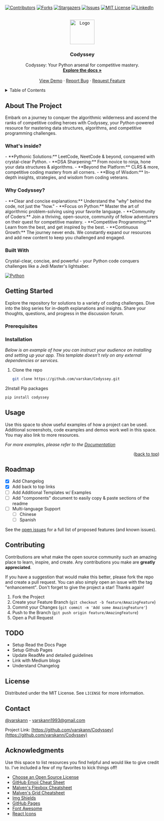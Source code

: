 <!-- PROJECT SHIELDS -->
[![Contributors][contributors-shield]][contributors-url]
[![Forks][forks-shield]][forks-url]
[![Stargazers][stars-shield]][stars-url]
[![Issues][issues-shield]][issues-url]
[![MIT License][license-shield]][license-url]
[![LinkedIn][linkedin-shield]][linkedin-url]



<!-- PROJECT LOGO -->
<br />
<div align="center">
  <a href="https://github.com/varskann/Codyssey">
    <img src="images/codyssey_logo.png" alt="Logo" width="80" height="80">
  </a>

  <h3 align="center">Codyssey</h3>

  <p align="center">
    Codyssey: Your Python arsenal for competitive mastery.
    <br />
    <a href="https://github.com/varskann/Codyssey"><strong>Explore the docs »</strong></a>
    <br />
    <br />
    <a href="https://github.com/varskann/Codyssey">View Demo</a>
    ·
    <a href="https://github.com/varskann/Codyssey/issues">Report Bug</a>
    ·
    <a href="https://github.com/varskann/Codyssey/issues">Request Feature</a>
  </p>
</div>


<!-- TABLE OF CONTENTS -->
<details>
  <summary>Table of Contents</summary>
  <ol>
    <li>
      <a href="#about-the-project">About The Project</a>
      <ul>
        <li><a href="#built-with">Built With</a></li>
      </ul>
    </li>
    <li>
      <a href="#getting-started">Getting Started</a>
      <ul>
        <li><a href="#prerequisites">Prerequisites</a></li>
        <li><a href="#installation">Installation</a></li>
      </ul>
    </li>
    <li><a href="#usage">Usage</a></li>
    <li><a href="#roadmap">Roadmap</a></li>
    <li><a href="#contributing">Contributing</a></li>
    <li><a href="#license">License</a></li>
    <li><a href="#contact">Contact</a></li>
    <li><a href="#acknowledgments">Acknowledgments</a></li>
  </ol>
</details>



<!-- ABOUT THE PROJECT -->
## About The Project

Embark on a journey to conquer the algorithmic wilderness and ascend the ranks of competitive coding heroes with Codyssey, your Python-powered resource for mastering data structures, algorithms, and competitive programming challenges.

<h3>What's inside?</h3>
 - **Pythonic Solutions:** LeetCode, NeetCode & beyond, conquered with crystal-clear Python.
 - **DSA Sharpening:** From novice to ninja, hone your data structures & algorithms. 
 - **Beyond the Platform:** CLRS & more, competitive coding mastery from all corners.
 - **Blog of Wisdom:** In-depth insights, strategies, and wisdom from coding veterans.

<h3>Why Codyssey?</h3>
 - **Clear and concise explanations:** Understand the "why" behind the code, not just the "how."
 - **Focus on Python:** Master the art of algorithmic problem-solving using your favorite language.
 - **Community of Coders:** Join a thriving, open-source, community of fellow adventurers on their quest for competitive mastery.
 - **Competitive Programming:** Learn from the best, and get inspired by the best.
 - **Continuous Growth:** The journey never ends. We constantly expand our resources and add new content to keep you challenged and engaged.


### Built With

Crystal-clear, concise, and powerful - your Python code conquers challenges like a Jedi Master's lightsaber.

[![Python][Python]][Python-url]


<!-- GETTING STARTED -->
## Getting Started

Explore the repository for solutions to a variety of coding challenges.
Dive into the blog series for in-depth explanations and insights.
Share your thoughts, questions, and progress in the discussion forum.

### Prerequisites



### Installation

_Below is an example of how you can instruct your audience on installing and setting up your app. This template doesn't rely on any external dependencies or services._

1. Clone the repo
   ```sh
   git clone https://github.com/varskan/Codyssey.git
   ```
2Install Pip packages
   ```sh
   pip install codyssey
   ```


<!-- USAGE EXAMPLES -->
## Usage

Use this space to show useful examples of how a project can be used. Additional screenshots, code examples and demos work well in this space. You may also link to more resources.

_For more examples, please refer to the [Documentation](https://example.com)_

<p align="right">(<a href="#readme-top">back to top</a>)</p>



<!-- ROADMAP -->
## Roadmap

- [x] Add Changelog
- [x] Add back to top links
- [ ] Add Additional Templates w/ Examples
- [ ] Add "components" document to easily copy & paste sections of the readme
- [ ] Multi-language Support
    - [ ] Chinese
    - [ ] Spanish

See the [open issues](https://github.com/varskann/Codyssey/issues) for a full list of proposed features (and known issues).



<!-- CONTRIBUTING -->
## Contributing

Contributions are what make the open source community such an amazing place to learn, inspire, and create. Any contributions you make are **greatly appreciated**.

If you have a suggestion that would make this better, please fork the repo and create a pull request. You can also simply open an issue with the tag "enhancement".
Don't forget to give the project a star! Thanks again!

1. Fork the Project
2. Create your Feature Branch (`git checkout -b feature/AmazingFeature`)
3. Commit your Changes (`git commit -m 'Add some AmazingFeature'`)
4. Push to the Branch (`git push origin feature/AmazingFeature`)
5. Open a Pull Request


<!-- TODO -->
## TODO
- Setup Read the Docs Page
- Setup Github Pages
- Update ReadMe and detailed guidelines
- Link with Medium blogs
- Understand Changelog

<!-- LICENSE -->
## License

Distributed under the MIT License. See `LICENSE` for more information.


<!-- CONTACT -->
## Contact

[@varskann](https://twitter.com/your_username) - varskann1993@gmail.com

Project Link: [https://github.com/varskann/Codyssey](https://github.com/varskann/Codyssey)


<!-- ACKNOWLEDGMENTS -->
## Acknowledgments

Use this space to list resources you find helpful and would like to give credit to. I've included a few of my favorites to kick things off!

* [Choose an Open Source License](https://choosealicense.com)
* [GitHub Emoji Cheat Sheet](https://www.webpagefx.com/tools/emoji-cheat-sheet)
* [Malven's Flexbox Cheatsheet](https://flexbox.malven.co/)
* [Malven's Grid Cheatsheet](https://grid.malven.co/)
* [Img Shields](https://shields.io)
* [GitHub Pages](https://pages.github.com)
* [Font Awesome](https://fontawesome.com)
* [React Icons](https://react-icons.github.io/react-icons/search)



<!-- MARKDOWN LINKS & IMAGES -->
<!-- https://www.markdownguide.org/basic-syntax/#reference-style-links -->
[contributors-shield]: https://img.shields.io/github/contributors/varskann/Codyssey.svg?style=for-the-badge
[contributors-url]: https://github.com/varskann/Codyssey/graphs/contributors
[forks-shield]: https://img.shields.io/github/forks/varskann/Codyssey.svg?style=for-the-badge
[forks-url]: https://github.com/varskann/Codyssey/network/members
[stars-shield]: https://img.shields.io/github/stars/varskann/Codyssey.svg?style=for-the-badge
[stars-url]: https://github.com/varskann/Codyssey/stargazers
[issues-shield]: https://img.shields.io/github/issues/varskann/Codyssey.svg?style=for-the-badge
[issues-url]: https://github.com/varskann/Codyssey/issues
[license-shield]: https://img.shields.io/github/license/varskann/Codyssey.svg?style=for-the-badge
[license-url]: https://github.com/varskann/Codyssey/blob/master/LICENSE.txt
[linkedin-shield]: https://img.shields.io/badge/-LinkedIn-black.svg?style=for-the-badge&logo=linkedin&colorB=555
[linkedin-url]: https://linkedin.com/in/varskann
[Python]: https://img.shields.io/badge/Python-3776ab?style=for-the-badge&logo=Python&logoColor=yellow
[Python-url]: https://www.python.org/

